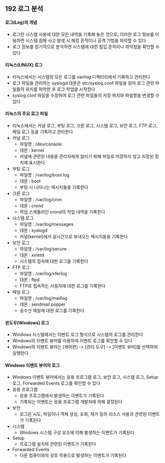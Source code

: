 ## 192 로그 분석

#### 로그(Log)의 개념

- 로그란 시스템 사용에 대한 모든 내역을 기록해 놓은 것으로, 이러한 로그 정보를 이용하면 시스템 침해 사고 발생 시 해킹 흔적이나 공격 기법을 파악할 수 있다
- 로그 정보를 정기적으로 분석하면 시스템에 대한 침입 흔적이나 취약점을 확인할 수 있다



#### 리눅스(LINUX) 로그

- 리눅스에서는 시스템의 모든 로그를 var/log 디렉터리에서 기록하고 관리한다
- 로그 파일을 관리하는 syslogd 데몬은 etc/syslog.conf 파일을 읽어 로그 관련 파일들의 위치를 파악한 후 로그 작업을 시작한다
- syslog.conf 파일을 수정하여 로그 관련 파일들의 저장 위치와 파일명을 변경할 수 있다



#### 리눅스의 주요 로그 파일

- 리눅스에서는 커널 로그, 부팅 로그, 크론 로그, 시스템 로그, 보안 로그, FTP 로그, 메일 로그 등을 기록하고 관리한다
- 커널 로그
  - 파일명 : /dev/console
  - 데몬 : kernel
  - 커널에 관련된 내용을 관리자에게 알리기 위해 파일로 저장하지 않고 지정된 장치에 표시한다
- 부팅 로그
  - 파일명 : /var/log/boot.log
  - 데몬 : boot
  - 부팅 시 나타나는 메시지들을 기록한다
- 크론 로그
  - 파일명 : /var/log/cron
  - 데몬 : crond
  - 작업 스케줄러인 crond의 작업 내역을 기록한다
- 시스템 로그
  - 파일명 : /var/log/messages
  - 데몬 : syslogd
  - 커널(kernel)에서 실시간으로 보내오는 메시지들을 기록한다
- 보안 로그
  - 파일명 : /var/log/secure
  - 데몬 : xinetd
  - 시스템의 접속에 대한 로그를 기록한다
- FTP 로그
  - 파일명 : /var/log/xferlog
  - 데몬 : ftpd
  - FTP로 접속하는 사용자에 대한 로그를 기록한다
- 메일 로그
  - 파일명 : /var/log/maillog
  - 데몬 : sendmail popper
  - 송수신 메일에 대한 로그를 기록한다



#### 윈도우(Windows) 로그

- Windows 시스템에서는 이벤트 로그 형식으로 시스템의 로그를 관리한다
- Windows의 이벤트 뷰어를 이용하여 이벤트 로그를 확인할 수 있다
- Windows의 이벤트 뷰어는 [제어판] -> [관리 도구] -> [이벤트 뷰어]를 선택하여 실행한다



#### Windows 이벤트 뷰어의 로그

- Windows 이벤트 뷰어에서는 응용 프로그램 로그, 보안 로그, 시스템 로그, Setup 로그, Forwarded Events 로그를 확인할 수 있다
- 응용 프로그램
  - 응용 프로그램에서 발생하는 이벤트가 기록된다
  - 기록되는 이벤트는 응용 프로그램 개발자에 의해 결정된다
- 보안
  - 로그온 시도, 파일이나 객체 생성, 조회, 제거 등의 리소스 사용과 관련된 이벤트가 기록된다
- 시스템
  - Windows 시스템 구성 요소에 의해 발생하는 이벤트가 기록된다
- Setup
  - 프로그램 설치와 관련된 이벤트가 기록된다
- Forwarded Events
  - 다른 컴퓨터와의 상호 작용으로 발생하는 이벤트가 기록된다